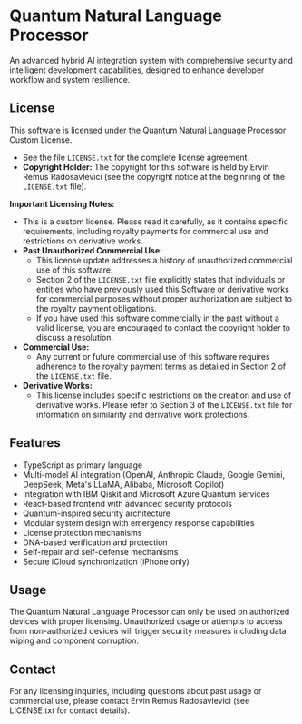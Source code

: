 # Quantum Natural Language Processor

An advanced hybrid AI integration system with comprehensive security and intelligent development capabilities, designed to enhance developer workflow and system resilience.

## License

This software is licensed under the Quantum Natural Language Processor Custom License.

* See the file `LICENSE.txt` for the complete license agreement.
* **Copyright Holder:** The copyright for this software is held by Ervin Remus Radosavlevici (see the copyright notice at the beginning of the `LICENSE.txt` file).

**Important Licensing Notes:**

* This is a custom license. Please read it carefully, as it contains specific requirements, including royalty payments for commercial use and restrictions on derivative works.
* **Past Unauthorized Commercial Use:**
    * This license update addresses a history of unauthorized commercial use of this software.
    * Section 2 of the `LICENSE.txt` file explicitly states that individuals or entities who have previously used this Software or derivative works for commercial purposes without proper authorization are subject to the royalty payment obligations.
    * If you have used this software commercially in the past without a valid license, you are encouraged to contact the copyright holder to discuss a resolution.
* **Commercial Use:**
    * Any current or future commercial use of this software requires adherence to the royalty payment terms as detailed in Section 2 of the `LICENSE.txt` file.
* **Derivative Works:**
    * This license includes specific restrictions on the creation and use of derivative works. Please refer to Section 3 of the `LICENSE.txt` file for information on similarity and derivative work protections.

## Features

- TypeScript as primary language
- Multi-model AI integration (OpenAI, Anthropic Claude, Google Gemini, DeepSeek, Meta's LLaMA, Alibaba, Microsoft Copilot)
- Integration with IBM Qiskit and Microsoft Azure Quantum services
- React-based frontend with advanced security protocols
- Quantum-inspired security architecture
- Modular system design with emergency response capabilities
- License protection mechanisms
- DNA-based verification and protection
- Self-repair and self-defense mechanisms
- Secure iCloud synchronization (iPhone only)

## Usage

The Quantum Natural Language Processor can only be used on authorized devices with proper licensing. Unauthorized usage or attempts to access from non-authorized devices will trigger security measures including data wiping and component corruption.

## Contact

For any licensing inquiries, including questions about past usage or commercial use, please contact Ervin Remus Radosavlevici (see LICENSE.txt for contact details).